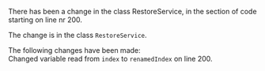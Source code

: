 There has been a change in the class RestoreService, in the section of code starting on line nr 200.
  
The change is in the class ```RestoreService```.
  
The following changes have been made:  
Changed variable read from ```index``` to ```renamedIndex``` on line 200.  

